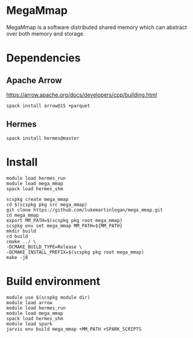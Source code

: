 # MegaMmap

MegaMmap is a software distributed shared memory which can abstract over both memory
and storage.

# Dependencies

## Apache Arrow
https://arrow.apache.org/docs/developers/cpp/building.html
```
spack install arrow@15 +parquet
```

## Hermes

```
spack install hermes@master
```

# Install

```
module load hermes_run
module load mega_mmap
spack load hermes_shm
```

```
scspkg create mega_mmap
cd $(scspkg pkg src mega_mmap)
git clone https://github.com/lukemartinlogan/mega_mmap.git
cd mega_mmap
export MM_PATH=$(scspkg pkg root mega_mmap)
scspkg env set mega_mmap MM_PATH=${MM_PATH}
mkdir build
cd build
cmake ../ \
-DCMAKE_BUILD_TYPE=Release \
-DCMAKE_INSTALL_PREFIX=$(scspkg pkg root mega_mmap)
make -j8
```

# Build environment

```
module use $(scspkg module dir)
module load arrow
module load hermes_run
module load mega_mmap
spack load hermes_shm
module load spark
jarvis env build mega_mmap +MM_PATH +SPARK_SCRIPTS
```
